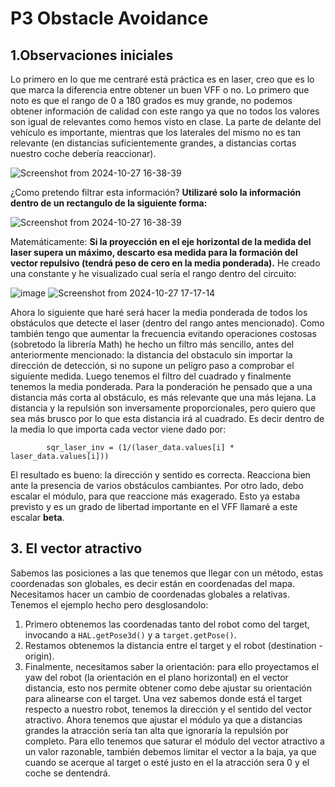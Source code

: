 # P3 Obstacle Avoidance
## 1.Observaciones iniciales
Lo primero en lo que me centraré está práctica es en laser, creo que es lo que marca la diferencia entre obtener un buen VFF o no. Lo primero que noto es que el rango de 0 a 180 grados es muy grande, no podemos obtener información de calidad con este rango ya que no todos los valores son igual de relevantes como hemos visto en clase. La parte de delante del vehículo es importante, mientras que los laterales del mismo no es tan relevante (en distancias suficientemente grandes, a distancias cortas nuestro coche debería reaccionar).

![Screenshot from 2024-10-27 16-38-39](https://github.com/user-attachments/assets/4a734684-4b87-4f60-b476-db2ab4733bcc)


 ¿Como pretendo filtrar esta información? **Utilizaré solo la información dentro de un rectangulo de la siguiente forma:**

 
![Screenshot from 2024-10-27 16-38-39](https://github.com/user-attachments/assets/dc7c3d1f-30f4-493f-988d-8d6bb4fff7af)

Matemáticamente: **Si la proyección en el eje horizontal de la medida del laser supera un máximo, descarto esa medida para la formación del vector repulsivo (tendrá peso de cero en la media ponderada).**
He creado una constante y he visualizado cual sería el rango dentro del circuito:

![image](https://github.com/user-attachments/assets/84301fa7-57a2-4726-aaf0-aef1a5e673d7)
![Screenshot from 2024-10-27 17-17-14](https://github.com/user-attachments/assets/3d368389-d900-4d9e-ab98-14d488f96e93)

Ahora lo siguiente que haré será hacer la media ponderada de todos los obstáculos que detecte el laser (dentro del rango antes mencionado). Como también tengo que aumentar la frecuencia evitando operaciones costosas (sobretodo la librería Math) he hecho un filtro más sencillo, antes del anteriormente mencionado: la distancia del obstaculo sin importar la dirección de detección, si no supone un peligro paso a comprobar el siguiente medida. Luego tenemos el filtro del cuadrado y finalmente tenemos la media ponderada. Para la ponderación he pensado que a una distancia más corta al obstáculo, es más relevante que una más lejana. La distancia y la repulsión son inversamente proporcionales, pero quiero que sea más brusco por lo que esta distancia irá al cuadrado. Es decir dentro de la media lo que importa cada vector viene dado por:

```python3
        sqr_laser_inv = (1/(laser_data.values[i] * laser_data.values[i]))
```
El resultado es bueno: la dirección y sentido es correcta. Reacciona bien ante la presencia de varios obstáculos cambiantes. Por otro lado, debo escalar el módulo, para que reaccione más exagerado. Esto ya estaba previsto y es un grado de libertad importante en el VFF llamaré a este escalar **beta**.

## 3. El vector atractivo
Sabemos las posiciones a las que tenemos que llegar con un método, estas coordenadas son globales, es decir están en coordenadas del mapa. Necesitamos hacer un cambio de coordenadas globales a relativas. Tenemos el ejemplo hecho pero desglosandolo:
 1. Primero obtenemos las coordenadas tanto del robot como del target, invocando a `HAL.getPose3d()` y a `target.getPose()`.
 2. Restamos obtenemos la distancia entre el target y el robot (destination - origin).
 3. Finalmente, necesitamos saber la orientación: para ello proyectamos el yaw del robot (la orientación en el plano horizontal) en el vector distancia, esto nos permite obtener como debe ajustar su orientación para alinearse con el target.
Una vez sabemos donde está el target respecto a nuestro robot, tenemos la dirección y el sentido del vector atractivo. Ahora tenemos que ajustar el módulo ya que a distancias grandes la atracción sería tan alta que ignoraría la repulsión por completo. Para ello tenemos que saturar el módulo del vector atractivo a un valor razonable, también debemos limitar el vector a la baja, ya que cuando se acerque al target o esté justo en el la atracción sera 0 y el coche se dentendrá.

